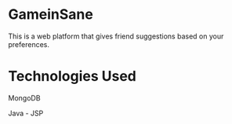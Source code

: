 # GameinSane
This is a web platform that gives friend suggestions based on your preferences.

# Technologies Used
MongoDB

Java - JSP

